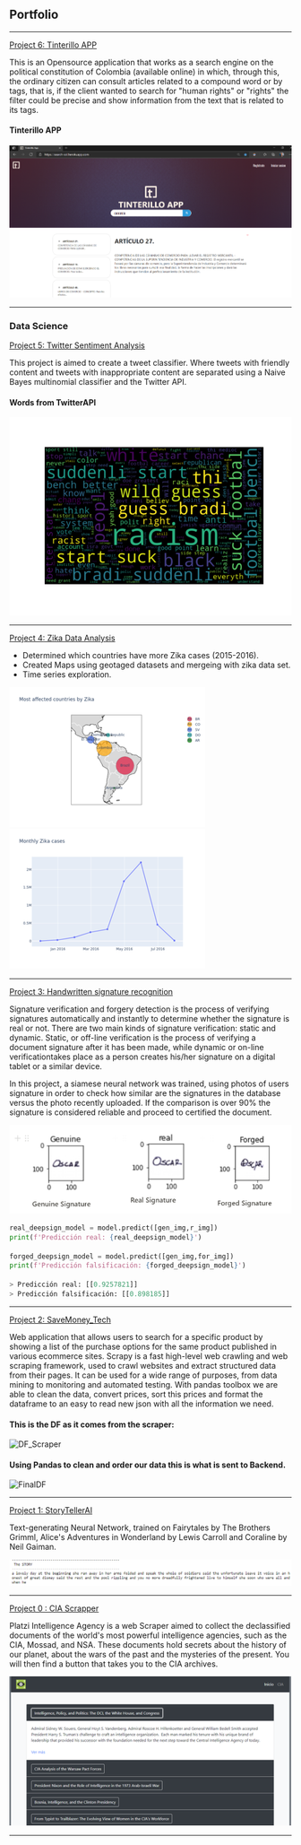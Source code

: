## Portfolio

---
[Project 6: Tinterillo APP](https://github.com/Searcher-PlatziMaster)

This is an Opensource application that works as a search engine on the political constitution of Colombia (available online) in which, through this, the ordinary citizen can consult articles related to a compound word or by tags, that is, if the client wanted to search for "human rights" or "rights" the filter could be precise and show information from the text that is related to its tags.
#### Tinterillo APP

![Cloud](/images/Tinterillo.png)

---

### Data Science 

[Project 5: Twitter Sentiment Analysis](https://github.com/juanpanu/Twitter_Sentiment_Analysis)

This project is aimed to create a tweet classifier. Where tweets with friendly content and tweets with inappropriate content are separated using a Naive Bayes multinomial classifier and the Twitter API.
#### Words from TwitterAPI
![Cloud](/images/WordCloud.png)

---
[Project 4: Zika Data Analysis](https://github.com/juanpanu/Zika-CDC)

* Determined which countries have more Zika cases (2015-2016).
* Created Maps using geotaged datasets and mergeing with zika data set.
* Time series exploration.

<img src="images/countries.png?raw=true"/> 
<img src="images/monthly.png?raw=true"/>

---
[Project 3: Handwritten signature recognition](https://github.com/SWAT-Handwritten-Recognition/DataScience)

Signature verification and forgery detection is the process of verifying signatures automatically and instantly to determine whether the signature is real or not. There are two main kinds of signature verification: static and dynamic. Static, or off-line verification is the process of verifying a document signature after it has been made, while dynamic or on-line verificationtakes place as a person creates his/her signature on a digital tablet or a similar device.

In this project, a siamese neural network was trained, using photos of users signature in order to check how similar are the signatures in the database versus the photo recently uploaded. If the comparison is over 90% the signature is considered reliable and proceed to certified the document.

![](/images/Signature.png)

```py
real_deepsign_model = model.predict([gen_img,r_img])
print(f'Predicción real: {real_deepsign_model}')

forged_deepsign_model = model.predict([gen_img,for_img])
print(f'Predicción falsificación: {forged_deepsign_model}')

> Predicción real: [[0.9257821]]
> Predicción falsificación: [[0.898185]]
```
---
[Project 2: SaveMoney_Tech](https://github.com/SM-Technologies/DS)

Web application that allows users to search for a specific product by showing a list of the purchase options for the same product published in various ecommerce sites. Scrapy is a fast high-level web crawling and web scraping framework, used to crawl websites and extract structured data from their pages. It can be used for a wide range of purposes, from data mining to monitoring and automated testing.
With pandas toolbox we are able to clean the data, convert prices, sort this prices and format the dataframe to an easy to read new json with all the information we need.

#### This is the DF as it comes from the scraper:
![DF_Scraper](https://user-images.githubusercontent.com/51537670/96348583-86910f80-106f-11eb-9d57-9a6c85df50db.png)

#### Using Pandas to clean and order our data this is what is sent to Backend.
![FinalDF](https://user-images.githubusercontent.com/51537670/96348635-e2f42f00-106f-11eb-9d1c-a3bef84a42f9.png)

---
[Project 1: StoryTellerAI](https://github.com/juanpanu/StoryTellerAI)

Text-generating Neural Network, trained on Fairytales by The Brothers Grimml, Alice's Adventures in Wonderland by Lewis Carroll and Coraline by Neil Gaiman.

<img src="images/Story.png"/>

---
[Project 0 : CIA Scrapper](https://juanpanu.github.io/Platzi-intelligence-agency/)

Platzi Intelligence Agency is a web Scraper aimed to collect the declassified documents of the world's most powerful intelligence agencies, such as the CIA, Mossad, and NSA. These documents hold secrets about the history of our planet, about the wars of the past and the mysteries of the present. You will then find a button that takes you to the CIA archives.

<img src="images/CIA_2.png?raw=true"/>

---

<!-- Remove above link if you don't want to attibute -->
